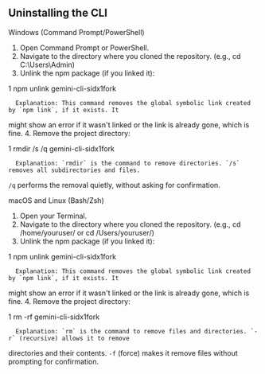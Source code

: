 ## Uninstalling the CLI

  Windows (Command Prompt/PowerShell)


   1. Open Command Prompt or PowerShell.
   2. Navigate to the directory where you cloned the repository. (e.g., cd C:\Users\Admin)
   3. Unlink the npm package (if you linked it):


   1     npm unlink gemini-cli-sidx1fork

      Explanation: This command removes the global symbolic link created by `npm link`, if it exists. It
  might show an error if it wasn't linked or the link is already gone, which is fine.
   4. Remove the project directory:

   1     rmdir /s /q gemini-cli-sidx1fork

      Explanation: `rmdir` is the command to remove directories. `/s` removes all subdirectories and files.
  `/q` performs the removal quietly, without asking for confirmation.


  macOS and Linux (Bash/Zsh)


   1. Open your Terminal.
   2. Navigate to the directory where you cloned the repository. (e.g., cd /home/youruser/ or cd
      /Users/youruser/)
   3. Unlink the npm package (if you linked it):

   1     npm unlink gemini-cli-sidx1fork

      Explanation: This command removes the global symbolic link created by `npm link`, if it exists. It
  might show an error if it wasn't linked or the link is already gone, which is fine.
   4. Remove the project directory:

   1     rm -rf gemini-cli-sidx1fork

      Explanation: `rm` is the command to remove files and directories. `-r` (recursive) allows it to remove
   directories and their contents. `-f` (force) makes it remove files without prompting for confirmation.
